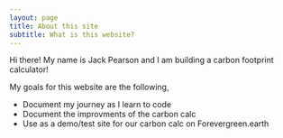 ```yaml
---
layout: page
title: About this site
subtitle: What is this website?
---
```


Hi there! My name is Jack Pearson and I am building a carbon footprint calculator!

My goals for this website are the following,
- Document my journey as I learn to code 
- Document the improvments of the carbon calc
- Use as a demo/test site for our carbon calc on Forevergreen.earth

